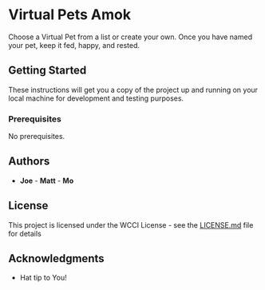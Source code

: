 ﻿# Virtual Pets Amok

Choose a Virtual Pet from a list or create your own. Once you have named your pet, keep it fed, happy, and rested.
## Getting Started

These instructions will get you a copy of the project up and running on your local machine for development and testing purposes. 

### Prerequisites

No prerequisites.


## Authors

* **Joe** - **Matt** - **Mo**


## License

This project is licensed under the WCCI License - see the [LICENSE.md](LICENSE.md) file for details

## Acknowledgments

* Hat tip to You!
